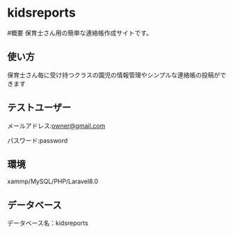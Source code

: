 # kidsreports

#概要
保育士さん用の簡単な連絡帳作成サイトです。


## 使い方
保育士さん毎に受け持つクラスの園児の情報管理やシンプルな連絡帳の投稿ができます

## テストユーザー

メールアドレス:owner@gmail.com

パスワード:password

## 環境

xammp/MySQL/PHP/Laravel8.0

## データベース

データベース名：kidsreports
